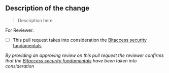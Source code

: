## Description of the change

> Description here

For Reviewer:

- [ ] This pull request takes into consideration the [Bitaccess security fundamentals](https://www.notion.so/acidalia/Security-Fundamentals-b3caed90b5c34e94899d930e62737074)

*By providing an approving review on this pull request the reviewer confirms that the [Bitaccess security fundamentals](https://www.notion.so/acidalia/Security-Fundamentals-b3caed90b5c34e94899d930e62737074) have been taken into consideration*
